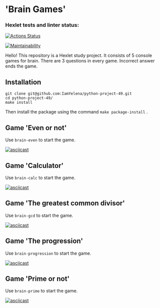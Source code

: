 # 'Brain Games'

### Hexlet tests and linter status:
[![Actions Status](https://github.com/IamYelena/python-project-49/workflows/hexlet-check/badge.svg)](https://github.com/IamYelena/python-project-49/actions)

[![Maintainability](https://api.codeclimate.com/v1/badges/23583eb578587c1b3c43/maintainability)](https://codeclimate.com/github/IamYelena/python-project-49/maintainability)

Hello! This repository is a Hexlet study project. It consists of 5 console games for brain. There are 3 questions in every game. Incorrect answer ends the game.

## Installation

```
git clone git@github.com:IamYelena/python-project-49.git
cd python-project-49/
make install
```

Then install the package using the command `make package-install` . 

## Game 'Even or not'

Use `brain-even` to start the game.

[![asciicast](https://asciinema.org/a/583229.svg)](https://asciinema.org/a/583229)

## Game 'Calculator'

Use `brain-calc` to start the game.

[![asciicast](https://asciinema.org/a/584397.svg)](https://asciinema.org/a/584397)

## Game 'The greatest common divisor'

Use `brain-gcd` to start the game.

[![asciicast](https://asciinema.org/a/584673.svg)](https://asciinema.org/a/584673)

## Game 'The progression'

Use `brain-progression` to start the game.

[![asciicast](https://asciinema.org/a/584880.svg)](https://asciinema.org/a/584880)

## Game 'Prime or not'

Use `brain-prime` to start the game.

[![asciicast](https://asciinema.org/a/585223.svg)](https://asciinema.org/a/585223)